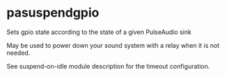 # pasuspendgpio
Sets gpio state according to the state of a given PulseAudio sink

May be used to power down your sound system with a relay when it is not needed.

See suspend-on-idle module description for the timeout configuration.
